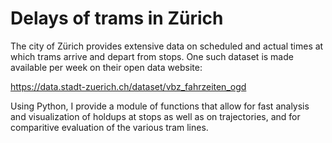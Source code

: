 # Delays of trams in Zürich

The city of Zürich provides extensive data on scheduled and actual times at which trams arrive and depart from stops.
One such dataset is made available per week on their open data website:

https://data.stadt-zuerich.ch/dataset/vbz_fahrzeiten_ogd

Using Python, I provide a module of functions that allow for fast analysis and visualization of holdups at stops as well as on trajectories, and for comparitive evaluation of the various tram lines.
